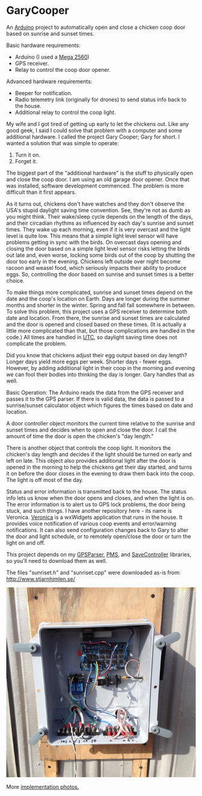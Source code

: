 # GaryCooper
An [Arduino](https://en.wikipedia.org/wiki/Arduino)
project to automatically open and close a chicken coop door based on
sunrise and sunset times.

Basic hardware requirements:

* Arduino (I used a [Mega 2560](http://www.microcenter.com/product/431995/Arduino_Mega_2560))
* GPS receiver.
* Relay to control the coop door opener.

Advanced hardware requirements:

* Beeper for notification.
* Radio telemetry link (originally for drones) to send status info back to the
  house.
* Additional relay to control the coop light.

My wife and I got tired of getting up early to let the chickens out. Like any
good geek, I said I could solve that problem with a computer and some
additional hardware. I called the project Gary Cooper; Gary for short. I wanted
a solution that was simple to operate:

1. Turn it on.
2. Forget it.

The biggest part of the "additional hardware" is the stuff to physically open
and close the coop door. I am using an old garage door opener. Once that was
installed, software development commenced. The problem is more difficult than
it first appears.

As it turns out, chickens don't have watches and they don't observe the USA's
stupid daylight saving time convention. See, they're not as dumb as you might
think. Their wake/sleep cycle depends on the length of the days, and their
circadian rhythms as influenced by each day's sunrise and sunset times. They
wake up each morning, even if it is very overcast and the light level is quite
low. This means that a simple light level sensor will have problems getting in
sync with the birds. On overcast days opening and closing the door based on a
simple light level sensor risks letting the birds out late and, even worse,
locking some birds out of the coop by shutting the door too early in the
evening. Chickens left outside over night become racoon and weasel food, which
seriously impacts their ability to produce eggs. So, controlling the door based
on sunrise and sunset times is a better choice.

To make things more complicated, sunrise and sunset times depend on the date
and the coop's location on Earth. Days are longer during the summer months and
shorter in the winter. Spring and fall fall somewhere in between. To solve this
problem, this project uses a GPS receiver to determine both date and location.
From there, the sunrise and sunset times are calculated and the door is opened
and closed based on these times. (It is actually a little more complicated than
that, but those complications are handled in the code.) All times are handled
in [UTC](https://en.wikipedia.org/wiki/UTC), so daylight saving time does not
complicate the problem.

Did you know that chickens adjust their egg output based on day length? Longer
days yield more eggs per week. Shorter days -  fewer eggs. However, by adding
additional light in their coop in the morning and evening we can fool their
bodies into thinking the day is longer. Gary handles that as well.

Basic Operation:
The Arduino reads the data from the GPS receiver and passes it to the GPS
parser. If there is valid data, the data is passed to a sunrise/sunset
calculator object which figures the times based on date and location.

A door controller object monitors the current time relative to the sunrise and
sunset times and decides when to open and close the door. I call the amount of
time the door is open the chicken's "day length."

There is another object that controls the coop light. It monitors the chicken's
day length and decides if the light should be turned on early and left on late.
This object also provides additional light after the door is opened in the
morning to help the chickens get their day started, and turns it on before the
door closes in the evening to draw them back into the coop. The light is off
most of the day.

Status and error information is transmitted back to the house. The status info
lets us know when the door opens and closes, and when the light is on. The
error information is to alert us to GPS lock problems, the door being stuck,
and such things. I have another repository here - its name is Veronica.
[Veronica](https://github.com/jondbennett/wxVeronica) is a wxWidgets application
that runs in the house. It provides voice notification of various coop events
and error/warning notifications. It can also send configuration changes back to
Gary to alter the door and light schedule, or to remotely open/close the door
or turn the light on and off.

This project depends on my
[GPSParser](https://github.com/jondbennett/GPSParser),
[PMS](https://github.com/jondbennett/PMS), and
[SaveController](https://github.com/jondbennett/SaveController) libraries,
so you'll need to download them as well.

The files "sunriset.h" and "sunriset.cpp" were downloaded as-is from:
http://www.stjarnhimlen.se/

<p align="center">
  <img src="Photo/GC.png"/>
</p>

More [implementation photos.](http://jondbennett.com/photo-galleries/52-garycooper-chicken-coop-door-controller)

